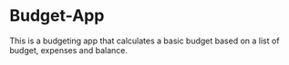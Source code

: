 # Budget-App
This is a budgeting app that calculates a basic budget based on a list of budget, expenses and balance.
